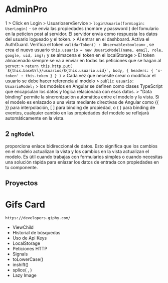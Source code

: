 # AdminPro

1  > Click en Login
    > UsuarioservService > ``loginUsuario(formLogin: UserLogin)`` - se envia las propiedades (nombre y password ) del fomulario en la peticion post al servidor. El servidor envia como respuesta los datos del usuario logueado y el token.
    > Al entrar en el dashboard. Activa el AuthGuard. Verifica el token ``validarToken() : Observable<boolean>`` , se crea el nuevo usuario ``this.usuario = new UsuarioModel(name, email, role, google, uid, img);`` y se almacena el token en el localStorage
    > El token almacenado siempre se va a enviar en todas las peticiones que se hagan al server:
        > ``return this.http.put( `${this.baseUrl}/usuarios/${this.usuario.uid}`, body, {
      headers: {
        'x-token' : this.token
      } } )``
    > Cada vez que necesite crear o modificar el usuario se debe hacer referencia al modelo
        > `public usuario: UsuarioModel;`
        > los modelos en Angular se definen como clases TypeScript que encapsulan los datos y lógica relacionada con esos datos.
        > "Data binding" permite la sincronización automática entre el modelo y la vista. Si el modelo es enlazado a una vista mediante directivas de Angular como {{ }} para interpolación, [ ] para binding de propiedad, o ( ) para binding de eventos, cualquier cambio en las propiedades del modelo se reflejará automáticamente en la vista.

## 2 ``ngModel``
 proporciona enlace bidireccional de datos. Esto significa que los cambios en el modelo actualizan la vista y los cambios en la vista actualizan el modelo. Es útil cuando trabajas con formularios simples o cuando necesitas una solución rápida para enlazar los datos de entrada con propiedades en tu componente.



## Proyectos
# Gifs Card
 ``https://developers.giphy.com/``
  * ViewChild
  * Historial de búsquedas
  * Uso de Api Keys
  * LocalStorage
  * Peticiones HTTP
  * Signals
  * toLowerCase()
  * inshift()
  * splice( , )
  * Lazy Image

